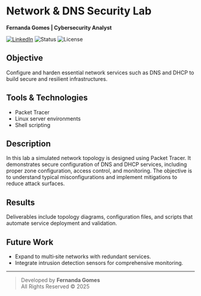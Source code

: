 # Network & DNS Security Lab

**Fernanda Gomes | Cybersecurity Analyst**

[![LinkedIn](https://img.shields.io/badge/LinkedIn-fgomescyber-blue)](https://www.linkedin.com/in/fgomescyber)
![Status](https://img.shields.io/badge/Status-Active-success)
![License](https://img.shields.io/badge/license-All%20Rights%20Reserved-red)

## Objective

Configure and harden essential network services such as DNS and DHCP to build secure and resilient infrastructures.

## Tools & Technologies

- Packet Tracer  
- Linux server environments  
- Shell scripting

## Description

In this lab a simulated network topology is designed using Packet Tracer. It demonstrates secure configuration of DNS and DHCP services, including proper zone configuration, access control, and monitoring. The objective is to understand typical misconfigurations and implement mitigations to reduce attack surfaces.

## Results

Deliverables include topology diagrams, configuration files, and scripts that automate service deployment and validation.

## Future Work

- Expand to multi‑site networks with redundant services.  
- Integrate intrusion detection sensors for comprehensive monitoring.

---

> Developed by **Fernanda Gomes**  
> All Rights Reserved © 2025
